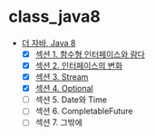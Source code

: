 # class_java8
 - [더 자바, Java 8](https://www.inflearn.com/course/the-java-java8/dashboard)
   - [X] [섹션 1. 함수형 인터페이스와 람다](/md/01.FunctionalInterfaceAndLambda.md)
   - [X] [섹션 2. 인터페이스의 변화](/md/02.ChangeOfInterface.md)
   - [X] [섹션 3. Stream](/md/03.Stream.md)
   - [X] [섹션 4. Optional](/md/04.Optional.md)
   - [ ] 섹션 5. Date와 Time
   - [ ] 섹션 6. CompletableFuture
   - [ ] 섹션 7. 그밖에 